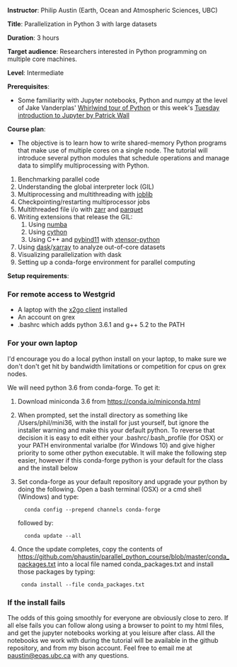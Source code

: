 **Instructor**: Philip Austin (Earth, Ocean and Atmospheric Sciences, UBC)

**Title**: Parallelization in Python 3 with large datasets

**Duration**: 3 hours

**Target audience**: Researchers interested in Python programming on multiple core machines.

**Level**: Intermediate

**Prerequisites**:
* Some familiarity with Jupyter notebooks, Python and numpy at the level of 
  Jake Vanderplas' [Whirlwind tour of Python](https://github.com/jakevdp/WhirlwindTourOfPython/blob/f40b435dea823ad5f094d48d158cc8b8f282e9d5/Index.ipynb)
  or this week's  [Tuesday introduction to Jupyter by Patrick Wall](https://github.com/razoumov/summerSchools17/blob/master/ubc/patrick.md)

**Course plan**:

* The objective is to learn how to write shared-memory Python programs that make use of multiple cores on
  a single node. The tutorial will introduce several python modules that schedule operations and manage
  data to simplify multiprocessing with Python.

1. Benchmarking parallel code
1. Understanding the global interpreter lock (GIL)
1. Multiprocessing and multithreading with [joblib](https://pythonhosted.org/joblib/)
1. Checkpointing/restarting multiprocessor jobs
1. Multithreaded file i/o with [zarr](http://zarr.readthedocs.io/en/latest/) and [parquet](https://arrow.apache.org/docs/python/parquet.html)
1. Writing extensions that release the GIL:
   1.  Using [numba](http://numba.pydata.org/)
   1.  Using [cython](http://cython.org/)
   1.  Using C++ and [pybind11](http://pybind11.readthedocs.io/en/stable/?badge=stable) with [xtensor-python](https://xtensor-python.readthedocs.io/en/latest/)
1. Using [dask](http://dask.pydata.org/en/latest/)/[xarray](http://xarray.pydata.org/en/stable/dask.html) to analyze out-of-core datasets
1. Visualizing parallelization with dask
1. Setting up a conda-forge environment for parallel computing

**Setup requirements**:

### For remote access to Westgrid

* A laptop with the [x2go client](http://wiki.x2go.org/doku.php/download:start) installed
* An account on grex
* .bashrc which adds python 3.6.1 and g++ 5.2 to the PATH

### For your own laptop

I'd encourage you do a local python install on your laptop, to make sure we don't
don't get hit by bandwidth limitations or competition for cpus on grex nodes.

We will need python 3.6 from conda-forge.  To get it:

1. Download miniconda 3.6 from https://conda.io/miniconda.html

1. When prompted, set the install directory as something like /Users/phil/mini36,
with the install for just yourself, but ignore the installer warning and make this your default
python.  To reverse that decision it is easy to edit either your .bashrc/.bash_profile (for OSX)
or your PATH environmental varialbe (for Windows 10) and give higher priority to some other python executable.  It will make the following step easier, however if this conda-forge python is your default for the class and the install below

1. Set conda-forge as your default repository and upgrade your python by doing the following.
   Open a bash terminal (OSX) or a cmd shell (Windows) and type:

         conda config --prepend channels conda-forge

   followed by:

         conda update --all

1. Once the update completes, copy the contents of https://github.com/phaustin/parallel_python_course/blob/master/conda_packages.txt
into a local file named conda_packages.txt and install those packages by typing:

        conda install --file conda_packages.txt


### If the install fails

The odds of this going smoothly for everyone are obviously close to zero.  If all else fails you can follow along using a browser to point to my html files, and get the jupyter notebooks working at you leisure after class.   All the notebooks we work with during the tutorial will be available in the github repository, and from my bison account.  Feel free to email me at paustin@eoas.ubc.ca with any questions.


